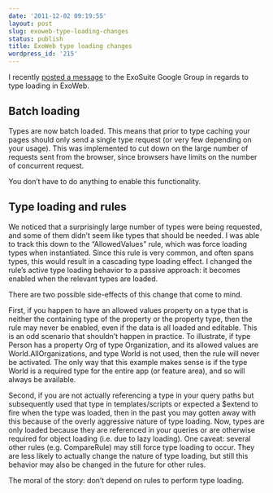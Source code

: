 ```yaml
---
date: '2011-12-02 09:19:55'
layout: post
slug: exoweb-type-loading-changes
status: publish
title: ExoWeb type loading changes
wordpress_id: '215'
---
```


I recently [posted a message](http://groups.google.com/group/exosuite/browse_thread/thread/83ed447767348b75) to the ExoSuite Google Group in regards to type loading in ExoWeb.


## Batch loading


Types are now batch loaded. This means that prior to type caching your pages should only send a single type request (or very few depending on your usage). This was implemented to cut down on the large number of requests sent from the browser, since browsers have limits on the number of concurrent request.

You don’t have to do anything to enable this functionality.


## Type loading and rules


We noticed that a surprisingly large number of types were being requested, and some of them didn’t seem like types that should be needed. I was able to track this down to the “AllowedValues” rule, which was force loading types when instantiated. Since this rule is very common, and often spans types, this would result in a cascading type loading effect. I changed the rule’s active type loading behavior to a passive approach: it becomes enabled when the relevant types are loaded.

There are two possible side-effects of this change that come to mind.

First, if you happen to have an allowed values property on a type that is neither the containing type of the property or the property type, then the rule may never be enabled, even if the data is all loaded and editable. This is an odd scenario that shouldn’t happen in practice. To illustrate, if type Person has a property Org of type Organization, and its allowed values are World.AllOrganizations, and type World is not used, then the rule will never be activated. The only way that this example makes sense is if the type World is a required type for the entire app (or feature area), and so will always be available.

Second, if you are not actually referencing a type in your query paths but subsequently used that type in templates/scripts or expected a $extend to fire when the type was loaded, then in the past you may gotten away with this because of the overly aggressive nature of type loading. Now, types are only loaded because they are referenced in your queries or are otherwise required for object loading (i.e. due to lazy loading). One caveat: several other rules (e.g. CompareRule) may still force type loading to occur. They are less likely to actually change the nature of type loading, but still this behavior may also be changed in the future for other rules.

The moral of the story: don’t depend on rules to perform type loading.
